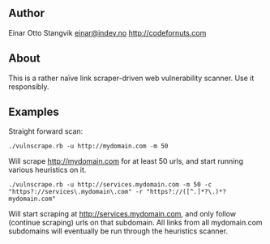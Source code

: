## Author

Einar Otto Stangvik <einar@indev.no> <http://codefornuts.com>

## About

This is a rather naïve link scraper-driven web vulnerability scanner. Use it responsibly.

## Examples

Straight forward scan:

    ./vulnscrape.rb -u http://mydomain.com -m 50

Will scrape http://mydomain.com for at least 50 urls, and start running various heuristics on it.

    ./vulnscrape.rb -u http://services.mydomain.com -m 50 -c "https?://services\.mydomain\.com" -r "https?://([^.]*?\.)*?mydomain.com"

Will start scraping at http://services.mydomain.com, and only follow (continue scraping) urls on that subdomain. All links from
all mydomain.com subdomains will eventually be run through the heuristics scanner.
